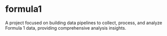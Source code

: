 # formula1
A project focused on building data pipelines to collect, process, and analyze Formula 1 data, providing comprehensive analysis insights.
